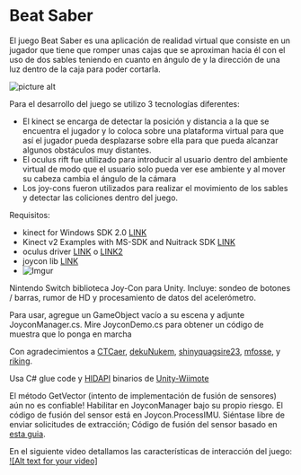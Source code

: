 # Beat Saber

El juego Beat Saber es una aplicación de realidad virtual que consiste en un jugador que tiene que romper unas cajas que 
se aproximan hacia él con el uso de dos sables teniendo en cuanto en ángulo de y la dirección de una luz dentro de la caja para poder cortarla.

![picture alt](https://i2.wp.com/vrespawn.com/wp-content/uploads/2019/02/Beat-Saber-from-Pesky.png?fit=624%2C351&ssl=1 "Beat Saber")

Para el desarrollo del juego se utilizo 3 tecnologías diferentes:
* El kinect se encarga de detectar la posición y distancia a la que se encuentra el jugador y lo coloca sobre una plataforma virtual para que así el jugador pueda desplazarse sobre ella para que pueda alcanzar algunos obstáculos muy distantes.
* El oculus rift fue utilizado para introducir al usuario dentro del ambiente virtual de modo que el usuario solo pueda ver ese ambiente y al mover su cabeza cambia el ángulo de la cámara 
* Los joy-cons fueron utilizados para realizar el movimiento de los sables y detectar las coliciones dentro del juego.


Requisitos:
- kinect for Windows SDK 2.0 [LINK](https://www.microsoft.com/en-us/download/details.aspx?id=44561)
- Kinect v2 Examples with MS-SDK and Nuitrack SDK [LINK](https://assetstore.unity.com/packages/3d/characters/kinect-v2-examples-with-ms-sdk-and-nuitrack-sdk-18708)
- oculus driver [LINK](https://assetstore.unity.com/packages/tools/integration/oculus-integration-82022) o [LINK2](https://developer.oculus.com/downloads/package/unity-integration/)
- joycon lib [LINK](https://github.com/Looking-Glass/JoyconLib)
- ![Imgur](https://i.imgur.com/BbV6Srg.gif)

Nintendo Switch biblioteca Joy-Con para Unity. Incluye: sondeo de botones / barras, rumor de HD y procesamiento de datos del acelerómetro.

Para usar, agregue un GameObject vacío a su escena y adjunte JoyconManager.cs. Mire JoyconDemo.cs para obtener un código de muestra que lo ponga en marcha

Con agradecimientos a  [CTCaer](https://github.com/ctcaer/jc_toolkit/), [dekuNukem](https://github.com/dekuNukem/Nintendo_Switch_Reverse_Engineering), [shinyquagsire23](https://github.com/shinyquagsire23/HID-Joy-Con-Whispering), [mfosse](https://github.com/mfosse/JoyCon-Driver), y [riking](https://github.com/riking/joycon).

Usa C# glue code y [HIDAPI](https://github.com/signal11/hidapi) binarios de  [Unity-Wiimote](https://github.com/Flafla2/Unity-Wiimote)

El método GetVector (intento de implementación de fusión de sensores) aún no es confiable! Habilitar en JoyconManager bajo su propio riesgo. El código de fusión del sensor está en Joycon.ProcessIMU. Siéntase libre de enviar solicitudes de extracción; Código de fusión del sensor basado en [esta guia](starlino.com/imu_guide.html).

En el siguiente video detallamos las características de interacción del juego:
[![Alt text for your video]](https://youtu.be/aSj_CHPQWro)

